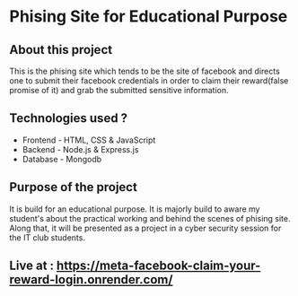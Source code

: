 # Phising Site for Educational Purpose

## About this project
This is the phising site which tends to be the site of facebook and directs one to submit their facebook credentials in order to claim their reward(false promise of it) and grab the submitted sensitive information.

## Technologies used ?
* Frontend - HTML, CSS & JavaScript
* Backend - Node.js & Express.js
* Database - Mongodb
  
## Purpose of the project
It is build for an educational purpose. It is majorly build to aware my student's about the practical working and behind the scenes of phising site. Along that, it will be presented as a project in a cyber security session for the IT club students.

## Live at : https://meta-facebook-claim-your-reward-login.onrender.com/
